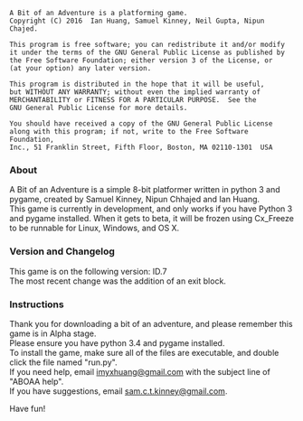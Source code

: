     A Bit of an Adventure is a platforming game.
    Copyright (C) 2016  Ian Huang, Samuel Kinney, Neil Gupta, Nipun Chajed.

    This program is free software; you can redistribute it and/or modify
    it under the terms of the GNU General Public License as published by
    the Free Software Foundation; either version 3 of the License, or
    (at your option) any later version.

    This program is distributed in the hope that it will be useful,
    but WITHOUT ANY WARRANTY; without even the implied warranty of
    MERCHANTABILITY or FITNESS FOR A PARTICULAR PURPOSE.  See the
    GNU General Public License for more details.

    You should have received a copy of the GNU General Public License
    along with this program; if not, write to the Free Software Foundation,
    Inc., 51 Franklin Street, Fifth Floor, Boston, MA 02110-1301  USA

### About
A Bit of an Adventure is a simple 8-bit platformer written in python 3 and pygame, created by Samuel Kinney, Nipun Chhajed and Ian Huang.<br />
This game is currently in development, and only works if you have Python 3 and pygame installed. When it gets to beta, it will be frozen using Cx_Freeze to be runnable for Linux, Windows, and OS X.

### Version and Changelog
This game is on the following version:
ID.7<br />
The most recent change was the addition of an exit block.

### Instructions
Thank you for downloading a bit of an adventure, and please remember this game is in Alpha stage.<br />
Please ensure you have python 3.4 and pygame installed.<br />
To install the game, make sure all of the files are executable, and double click the file named "run.py".<br />
If you need help, email imyxhuang@gmail.com with the subject line of "ABOAA help".<br />
If you have suggestions, email sam.c.t.kinney@gmail.com.<br />

Have fun!

<!--- This is for when the game is frozen as a self-installer, ignore while indev.
Thank you for downloading a bit of an adventure, and please remember this game is in Alpha stage.<br />
Please ensure you have python 3.4 installed.<br />
To install the game, make sure all of the files are executable, and double click the file named "install".<br />
If you need help, email imyxhuang@gmail.com with the subject of "ABOAA help"<br />
If you have suggestions, email sam.c.t.kinney@gmail.com<br />

Have fun!
-->
